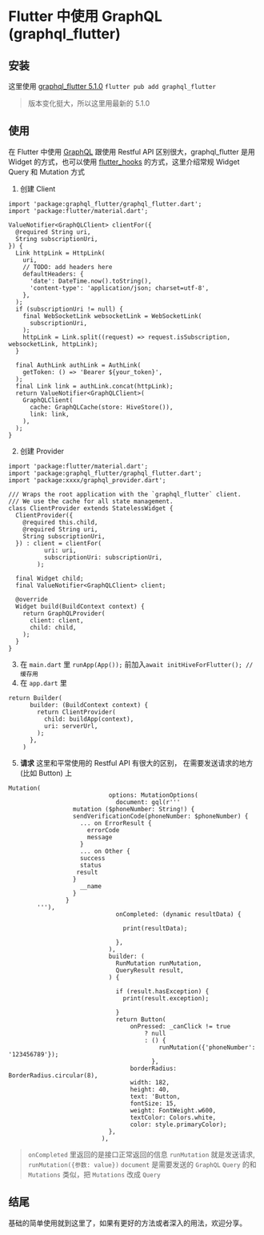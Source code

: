 # Flutter 中使用 GraphQL (graphql_flutter)

## 安装

这里使用 [graphql_flutter 5.1.0](https://pub.dev/packages/graphql_flutter)
`flutter pub add graphql_flutter`

> 版本变化挺大，所以这里用最新的 5.1.0

## 使用

在 Flutter 中使用 [GraphQL](https://graphql.org/) 跟使用 Restful API 区别很大，graphql_flutter 是用 Widget 的方式，也可以使用 [flutter_hooks](https://pub.dev/packages/flutter_hooks) 的方式，这里介绍常规 Widget Query 和 Mutation 方式

1. 创建 Client

```
import 'package:graphql_flutter/graphql_flutter.dart';
import 'package:flutter/material.dart';

ValueNotifier<GraphQLClient> clientFor({
  @required String uri,
  String subscriptionUri,
}) {
  Link httpLink = HttpLink(
    uri,
    // TODO: add headers here
    defaultHeaders: {
      'date': DateTime.now().toString(),
      'content-type': 'application/json; charset=utf-8',
    },
  );
  if (subscriptionUri != null) {
    final WebSocketLink websocketLink = WebSocketLink(
      subscriptionUri,
    );
    httpLink = Link.split((request) => request.isSubscription, websocketLink, httpLink);
  }

  final AuthLink authLink = AuthLink(
    getToken: () => 'Bearer ${your_token}',
  );
  final Link link = authLink.concat(httpLink);
  return ValueNotifier<GraphQLClient>(
    GraphQLClient(
      cache: GraphQLCache(store: HiveStore()),
      link: link,
    ),
  );
}
```

2. 创建 Provider

```
import 'package:flutter/material.dart';
import 'package:graphql_flutter/graphql_flutter.dart';
import 'package:xxxx/graphql_provider.dart';

/// Wraps the root application with the `graphql_flutter` client.
/// We use the cache for all state management.
class ClientProvider extends StatelessWidget {
  ClientProvider({
    @required this.child,
    @required String uri,
    String subscriptionUri,
  }) : client = clientFor(
          uri: uri,
          subscriptionUri: subscriptionUri,
        );

  final Widget child;
  final ValueNotifier<GraphQLClient> client;

  @override
  Widget build(BuildContext context) {
    return GraphQLProvider(
      client: client,
      child: child,
    );
  }
}
```

3. 在 `main.dart` 里 `runApp(App());` 前加入`await initHiveForFlutter(); // 缓存用`
4. 在 `app.dart` 里

```
return Builder(
      builder: (BuildContext context) {
        return ClientProvider(
          child: buildApp(context),
          uri: serverUrl,
        );
      },
    )
```

5. **请求**
   这里和平常使用的 Restful API 有很大的区别， 在需要发送请求的地方(比如 Button) 上

```
Mutation(
                            options: MutationOptions(
                              document: gql(r'''
                  mutation ($phoneNumber: String!) {
                  sendVerificationCode(phoneNumber: $phoneNumber) {
                    ... on ErrorResult {
                      errorCode
                      message
                    }
                    ... on Other {
                    success
                    status
                   result
                  }
                    __name
                  }
                }
        '''),
                              onCompleted: (dynamic resultData) {
                               
                                print(resultData);
                
                              },
                            ),
                            builder: (
                              RunMutation runMutation,
                              QueryResult result,
                            ) {
                             
                              if (result.hasException) {
                                print(result.exception);
                        
                              }
                              return Button(
                                  onPressed: _canClick != true
                                      ? null
                                      : () {
                                          runMutation({'phoneNumber': '123456789'});
                                        },
                                  borderRadius: BorderRadius.circular(8),
                                  width: 182,
                                  height: 40,
                                  text: 'Button,
                                  fontSize: 15,
                                  weight: FontWeight.w600,
                                  textColor: Colors.white,
                                  color: style.primaryColor);
                            },
                          ),
```
> `onCompleted` 里返回的是接口正常返回的信息
> `runMutation` 就是发送请求, `runMutation({参数: value})`
> `document` 是需要发送的 `GraphQL`
> `Query` 的和 `Mutations` 类似，把 `Mutations` 改成 `Query`

## 结尾
基础的简单使用就到这里了，如果有更好的方法或者深入的用法，欢迎分享。
